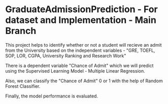 # GraduateAdmissionPrediction - For dataset and Implementation - Main Branch

This project helps to identify whether or not a student will recieve an admit from the University based on the independent variables - "GRE, TOEFL, SOP, LOR, CGPA, University Ranking and Research Work"

There is a dependent variable "Chance of Admit" which we will predict using the Supervised Learning Model - Multiple Linear Regression.

Also, we can classify the "Chance of Admit" 0 or 1 with the help of Random Forest Classifier.

Finally, the model performance is evaluated.
